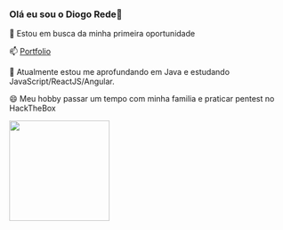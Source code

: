 ### Olá eu sou o Diogo Rede👋

💬 Estou em busca da minha primeira oportunidade

📫 <a href="https://portfolio-diogo-rede.vercel.app/" target="_blank">Portfolio</a>

🤔 Atualmente estou me aprofundando em Java e estudando JavaScript/ReactJS/Angular.

😄 Meu hobby passar um tempo com minha familia e praticar pentest no HackTheBox

<div>
<a href="https://github.com/DiogoRede">
<img loading="lazy" height="180em" src="https://github-readme-stats.vercel.app/api/top-langs/?username=DiogoRede&layout=compact&langs_count=7&theme=dracula"/>
</div>

<!--
**DiogoRede/DiogoRede** is a ✨ _special_ ✨ repository because its `README.md` (this file) appears on your GitHub profile.

Here are some ideas to get you started:

- 🔭 I’m currently working on ...
- 🌱 I’m currently learning ...
- 👯 I’m looking to collaborate on ...
- 🤔 I’m looking for help with ...
- 💬 Ask me about ...
- 📫 How to reach me: ...
- 😄 Pronouns: ...
- ⚡ Fun fact: ...
-->
